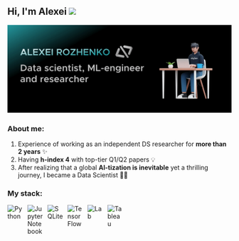 ## Hi, I'm Alexei <img src="https://media.giphy.com/media/WUlplcMpOCEmTGBtBW/giphy.gif" width="30"> 

![Header](GitHub_icon-1.png)

### About me:
1. Experience of working as an independent DS researcher for **more than 2 years** ✨
2. Having **h-index 4** with top-tier Q1/Q2 papers 💡
3. After realizing that a global **AI-tization is inevitable** yet a thrilling journey, I became a Data Scientist 👨‍💻

### My stack:

<img align="left" alt="Python" width="35px" style="padding-right:10px;" src="https://cdn.jsdelivr.net/gh/devicons/devicon/icons/python/python-plain.svg" />
<img align="left" alt="Jupyter Notebook" width="35px" style="padding-right:10px;" src="https://cdn.jsdelivr.net/gh/devicons/devicon/icons/jupyter/jupyter-original-wordmark.svg" />
<img align="left" alt="SQLite" width="35px" style="padding-right:10px;" src="https://cdn.jsdelivr.net/gh/devicons/devicon/icons/postgresql/postgresql-original.svg" />
<img align="left" alt="TensorFlow" width="35px" style="padding-right:10px;" src="https://cdn.jsdelivr.net/gh/devicons/devicon/icons/tensorflow/tensorflow-original.svg" />
<img align="left" alt="Lab" width="35px" style="padding-right:10px;" src="https://upload.wikimedia.org/wikipedia/commons/0/09/HeuristicLab_Logo.png" /> 
<img align="left" alt="Tableau" width="35px" style="padding-right:10px;" src="https://user-images.githubusercontent.com/32903323/43256817-e40da78a-90c5-11e8-9c84-9471549a1259.png" /> 
